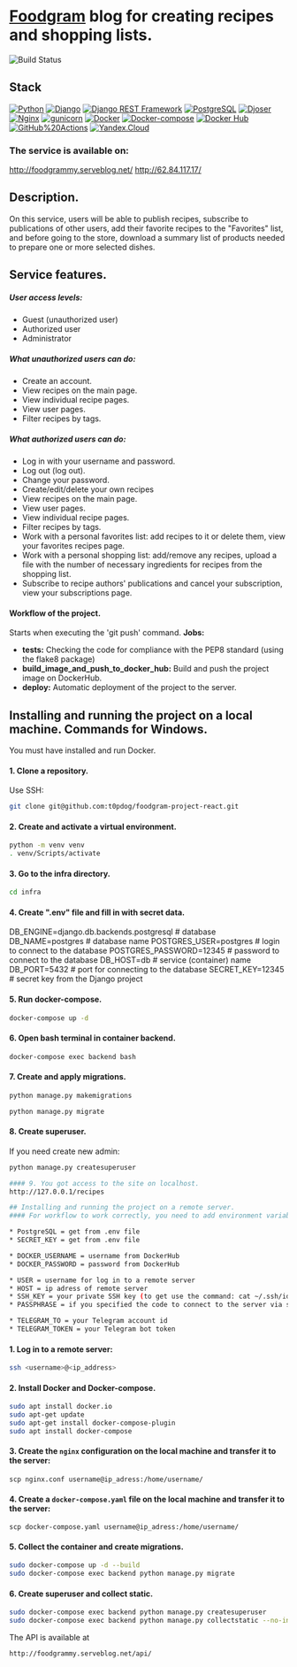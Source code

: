 # [Foodgram](http://foodgrammy.serveblog.net/recipes) blog for creating recipes and shopping lists.

![Build Status](https://github.com/t0pdog/foodgram-project-react/actions/workflows/foodgram_workflow.yml/badge.svg)

## Stack 
[![Python](https://img.shields.io/badge/-Python-464646?style=flat&logo=Python&logoColor=56C0C0&color=008080)](https://www.python.org/)
[![Django](https://img.shields.io/badge/-Django-464646?style=flat&logo=Django&logoColor=56C0C0&color=008080)](https://www.djangoproject.com/)
[![Django REST Framework](https://img.shields.io/badge/-Django%20REST%20Framework-464646?style=flat&logo=Django%20REST%20Framework&logoColor=56C0C0&color=008080)](https://www.django-rest-framework.org/)
[![PostgreSQL](https://img.shields.io/badge/-PostgreSQL-464646?style=flat&logo=PostgreSQL&logoColor=56C0C0&color=008080)](https://www.postgresql.org/)
[![Djoser](https://img.shields.io/badge/-Djoser-464646?style=flat&logo=Djoser&logoColor=56C0C0&color=008080)](https://github.com/sunscrapers/djoser)
[![Nginx](https://img.shields.io/badge/-NGINX-464646?style=flat&logo=NGINX&logoColor=56C0C0&color=008080)](https://nginx.org/ru/)
[![gunicorn](https://img.shields.io/badge/-gunicorn-464646?style=flat&logo=gunicorn&logoColor=56C0C0&color=008080)](https://gunicorn.org/)
[![Docker](https://img.shields.io/badge/-Docker-464646?style=flat&logo=Docker&logoColor=56C0C0&color=008080)](https://www.docker.com/)
[![Docker-compose](https://img.shields.io/badge/-Docker%20compose-464646?style=flat&logo=Docker&logoColor=56C0C0&color=008080)](https://www.docker.com/)
[![Docker Hub](https://img.shields.io/badge/-Docker%20Hub-464646?style=flat&logo=Docker&logoColor=56C0C0&color=008080)](https://hub.docker.com/)
[![GitHub%20Actions](https://img.shields.io/badge/-GitHub%20Actions-464646?style=flat&logo=GitHub%20actions&logoColor=56C0C0&color=008080)](https://github.com/features/actions)
[![Yandex.Cloud](https://img.shields.io/badge/-Yandex.Cloud-464646?style=flat&logo=Yandex.Cloud&logoColor=56C0C0&color=008080)](https://cloud.yandex.ru/)

### The service is available on:
http://foodgrammy.serveblog.net/
http://62.84.117.17/

## Description.
On this service, users will be able to publish recipes, subscribe to publications of other users, add their favorite recipes to the "Favorites" list, and before going to the store, download a summary list of products needed to prepare one or more selected dishes.

## Service features.
##### User access levels:
* Guest (unauthorized user)
* Authorized user
* Administrator

##### What unauthorized users can do:
* Create an account.
* View recipes on the main page.
* View individual recipe pages.
* View user pages.
* Filter recipes by tags. 

##### What authorized users can do:
* Log in with your username and password.
* Log out (log out).
* Change your password.
* Create/edit/delete your own recipes
* View recipes on the main page.
* View user pages.
* View individual recipe pages.
* Filter recipes by tags.
* Work with a personal favorites list: add recipes to it or delete them, view your favorites recipes page.
* Work with a personal shopping list: add/remove any recipes, upload a file with the number of necessary ingredients for recipes from the shopping list.
* Subscribe to recipe authors' publications and cancel your subscription, view your subscriptions page.

#### Workflow of the project.
Starts when executing the 'git push' command.
**Jobs:**
- **tests:** Checking the code for compliance with the PEP8 standard (using the flake8 package)
- **build_image_and_push_to_docker_hub:** Build and push the project image on DockerHub.
- **deploy:** Automatic deployment of the project to the server.

## Installing and running the project on a local machine. Commands for Windows.
You must have installed and run Docker.

#### 1. Clone a repository.
Use SSH:
```bash
git clone git@github.com:t0pdog/foodgram-project-react.git
```
#### 2. Create and activate a virtual environment.
```bash
python -m venv venv
. venv/Scripts/activate
```
#### 3. Go to the infra directory.
```bash
cd infra
```

#### 4. Сreate ".env" file and fill in with secret data.

DB_ENGINE=django.db.backends.postgresql # database
DB_NAME=postgres # database name
POSTGRES_USER=postgres # login to connect to the database
POSTGRES_PASSWORD=12345 # password to connect to the database
DB_HOST=db # service (container) name
DB_PORT=5432 # port for connecting to the database
SECRET_KEY=12345 # secret key from the Django project

#### 5. Run docker-compose.
```bash
docker-compose up -d
```
#### 6. Open bash terminal in container backend.
```bash
docker-compose exec backend bash
```
#### 7. Сreate and apply migrations.
```bash
python manage.py makemigrations
```
```bash
python manage.py migrate
```
#### 8. Сreate superuser.
If you need create new admin:
```bash
python manage.py createsuperuser

#### 9. You got access to the site on localhost.
http://127.0.0.1/recipes

## Installing and running the project on a remote server.
#### For workflow to work correctly, you need to add environment variables to the Secrets of this repository on GitHub:

* PostgreSQL = get from .env file
* SECRET_KEY = get from .env file

* DOCKER_USERNAME = username from DockerHub
* DOCKER_PASSWORD = password from DockerHub

* USER = username for log in to a remote server
* HOST = ip adress of remote server
* SSH_KEY = your private SSH key (to get use the command: cat ~/.ssh/id_rsa)
* PASSPHRASE = if you specified the code to connect to the server via ssh

* TELEGRAM_TO = your Telegram account id
* TELEGRAM_TOKEN = your Telegram bot token
```
#### 1. Log in to a remote server:
```bash
ssh <username>@<ip_address>
```
#### 2. Install Docker and Docker-compose.
```bash
sudo apt install docker.io
sudo apt-get update
sudo apt-get install docker-compose-plugin
sudo apt install docker-compose
```
#### 3. Create the `nginx` configuration on the local machine and transfer it to the server:
```
scp nginx.conf username@ip_adress:/home/username/
```
#### 4. Create a `docker-compose.yaml` file on the local machine and transfer it to the server:
```
scp docker-compose.yaml username@ip_adress:/home/username/
```

#### 5. Collect the container and create migrations.
```bash
sudo docker-compose up -d --build
sudo docker-compose exec backend python manage.py migrate
```

#### 6. Create superuser and collect static.
```bash
sudo docker-compose exec backend python manage.py createsuperuser
sudo docker-compose exec backend python manage.py collectstatic --no-input
```

The API is available at
```
http://foodgrammy.serveblog.net/api/
```